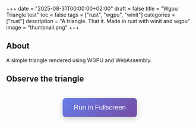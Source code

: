 +++
date = "2025-08-31T00:00:00+02:00"
draft = false
title = "Wgpu Triangle test"
toc = false
tags = ["rust", "wgpu", "winit"]
categories = ["rust"]
description = "A triangle. That it. Made in rust with winit and wgpu"
image = "thumbnail.png"
+++

## About

A simple triangle rendered using WGPU and WebAssembly.

## Observe the triangle

<div style="text-align: center; margin: 40px 0;">
    <button id="play-button" style="padding: 15px 30px; font-size: 18px; background: linear-gradient(135deg, #667eea 0%, #764ba2 100%); color: white; border: none; border-radius: 8px; cursor: pointer; box-shadow: 0 4px 15px rgba(0,0,0,0.2); transition: all 0.3s ease;">
        Run in Fullscreen
    </button>
</div>

<script type="module">
    import init from './wgpu_test2.js';

    let gameInitialized = false;

    document.getElementById('play-button').addEventListener('click', async () => {
        if (!gameInitialized) {
            // Initialize the game
            await init();
            gameInitialized = true;
        }

        // Wait for canvas to be created
        const checkForCanvas = setInterval(() => {
            const canvas = document.getElementById('wgpu-canvas');
            if (canvas) {
                clearInterval(checkForCanvas);

                // Request fullscreen
                if (canvas.requestFullscreen) {
                    canvas.requestFullscreen();
                } else if (canvas.webkitRequestFullscreen) {
                    canvas.webkitRequestFullscreen();
                } else if (canvas.msRequestFullscreen) {
                    canvas.msRequestFullscreen();
                }

                // Style for fullscreen
                canvas.style.width = '100vw';
                canvas.style.height = '100vh';
                canvas.style.display = 'block';
            }
        }, 100);
    });
</script>

<style>
    #play-button:hover {
        transform: translateY(-2px);
        box-shadow: 0 6px 20px rgba(0,0,0,0.3);
    }

    #play-button:active {
        transform: translateY(0);
    }

    #wgpu-canvas {
        background: #000;
    }
</style>


